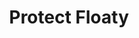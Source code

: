 ---
title: Protect Floaty
WIP: true
tag: Game
isProject: true
description: A game originally made for Ludum Dare 46
languages: [UNITY3D, C#, Blender]
thumbnail: http://via.placeholder.com/640x320.png?text=Background-image
---